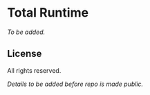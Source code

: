 Total Runtime
=============

*To be added.*

License
-------

All rights reserved.

*Details to be added before repo is made public.*